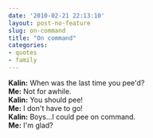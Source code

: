 ```yaml
---
date: '2010-02-21 22:13:10'
layout: post-no-feature
slug: on-command
title: "On command"
categories:
- quotes
- family
---
```


**Kalin:** When was the last time you pee'd?  
**Me:** Not for awhile.  
**Kalin:** You should pee!  
**Me:** I don't have to go!  
**Kalin:** Boys...I could pee on command.  
**Me:** I'm glad?  
